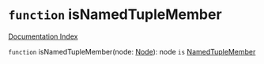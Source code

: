 # `function` isNamedTupleMember

[Documentation Index](../README.md)

`function` isNamedTupleMember(node: [Node](../private.interface.Node/README.md)): node `is` [NamedTupleMember](../private.interface.NamedTupleMember/README.md)